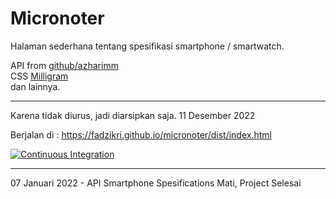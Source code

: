 # Micronoter

Halaman sederhana tentang spesifikasi smartphone / smartwatch.

API from [github/azharimm](https://github.com/azharimm/phone-specs-api)\
CSS [Milligram](https://milligram.io/)\
dan lainnya.

---

Karena tidak diurus, jadi diarsipkan saja. 11 Desember 2022

Berjalan di : <https://fadzikri.github.io/micronoter/dist/index.html>

[![Continuous Integration](https://github.com/fadzikri/micronoter/actions/workflows/ci.yml/badge.svg)](https://github.com/fadzikri/micronoter/actions/workflows/ci.yml)

---

07 Januari 2022 - API Smartphone Spesifications Mati, Project Selesai

